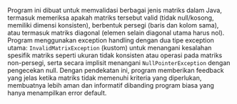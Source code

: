 Program ini dibuat untuk memvalidasi berbagai jenis matriks dalam Java, termasuk memeriksa apakah matriks tersebut valid (tidak null/kosong, memiliki dimensi konsisten), berbentuk persegi (baris dan kolom sama), atau termasuk matriks diagonal (elemen selain diagonal utama harus nol). Program menggunakan exception handling dengan dua tipe exception utama: `InvalidMatrixException` (kustom) untuk menangani kesalahan spesifik matriks seperti ukuran tidak konsisten atau operasi pada matriks non-persegi, serta secara implisit menangani `NullPointerException` dengan pengecekan null. Dengan pendekatan ini, program memberikan feedback yang jelas ketika matriks tidak memenuhi kriteria yang diperlukan, membuatnya lebih aman dan informatif dibanding program biasa yang hanya menampilkan error default.
